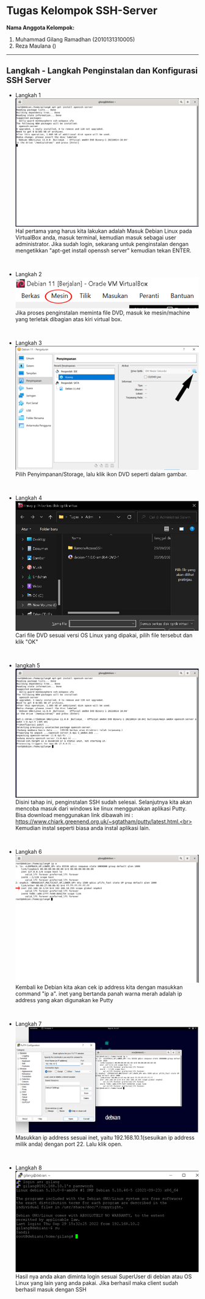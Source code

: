 # Tugas Kelompok SSH-Server
**Nama Anggota Kelompok:**

1. Muhammad Gilang Ramadhan (2010131310005)
2. Reza Maulana ()

---

## Langkah - Langkah Penginstalan dan Konfigurasi SSH Server

- Langkah 1
![alt text](ssh-1.png)
Hal pertama yang harus kita lakukan adalah Masuk Debian Linux pada VirtualBox anda, masuk terminal, kemudian masuk sebagai user administrator. Jika sudah login, sekarang untuk penginstalan dengan mengetikkan "apt-get install openssh server" kemudian tekan ENTER.

<br>

- Langkah 2
![alt text](ssh-2.png)
Jika proses penginstalan meminta file DVD, masuk ke mesin/machine yang terletak dibagian atas kiri virtual box.

<br>

- Langkah 3
![alt text](ssh-3.png)
Pilih Penyimpanan/Storage, lalu klik ikon DVD seperti dalam gambar.

<br>

- Langkah 4
![alt text](ssh-4.png)
Cari file DVD sesuai versi OS Linux yang dipakai, pilih file tersebut dan klik "OK"

<br>

- langkah 5
![alt text](ssh-6.png)
Disini tahap ini, penginstalan SSH sudah selesai. Selanjutnya kita akan mencoba masuk dari windows ke linux menggunakan aplikasi Putty. Bisa download menggunakan link dibawah  ini : https://www.chiark.greenend.org.uk/~sgtatham/putty/latest.html.<br>
Kemudian instal seperti biasa anda instal aplikasi lain.

<br>

- Langkah 6
![alt text](ssh-7.png)
Kembali ke Debian kita akan cek ip address kita dengan masukkan command "ip a". inet yang bertanda panah warna merah adalah ip address yang akan digunakan ke Putty 

<br>

- Langkah 7
![alt text](ssh-8.png)
Masukkan ip address sesuai inet, yaitu 192.168.10.1(sesuikan ip address milik anda) dengan port 22. Lalu klik open.

<br>

- Langkah 8
![alt text](ssh-9.png)
Hasil nya anda akan diminta login sesuai SuperUser di debian atau OS Linux yang lain yang anda pakai. Jika berhasil maka client sudah berhasil masuk dengan SSH